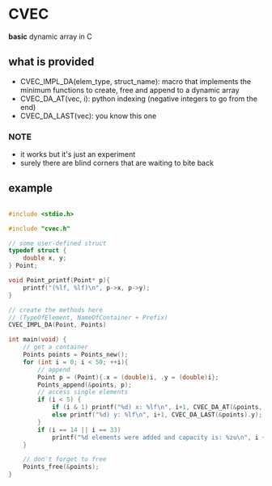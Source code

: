 
# CVEC

**basic** <generic> dynamic array in C

## what is provided
- CVEC_IMPL_DA(elem_type, struct_name): macro that implements the minimum functions
to create, free and append to a dynamic array
- CVEC_DA_AT(vec, i): python indexing (negative integers to go from the end)
- CVEC_DA_LAST(vec): you know this one

### NOTE
- it works but it's just an experiment
- surely there are blind corners that are waiting to bite back

## example

```c

#include <stdio.h>

#include "cvec.h"

// some user-defined struct
typedef struct {
    double x, y;
} Point;

void Point_printf(Point* p){
    printf("(%lf, %lf)\n", p->x, p->y);
}

// create the methods here
// (TypeOfElement, NameOfContainer + Prefix)
CVEC_IMPL_DA(Point, Points)

int main(void) {
    // get a container
    Points points = Points_new();
    for (int i = 0; i < 50; ++i){
        // append
        Point p = (Point){.x = (double)i, .y = (double)i};
        Points_append(&points, p);
        // access single elements
        if (i < 5) {
            if (i & 1) printf("%d) x: %lf\n", i+1, CVEC_DA_AT(&points, i).x);
            else printf("%d) y: %lf\n", i+1, CVEC_DA_LAST(&points).y);
        }
        if (i == 14 || i == 33)
            printf("%d elements were added and capacity is: %zu\n", i + 1, points.capacity);
    }

    // don't forget to free
    Points_free(&points);
}

```

